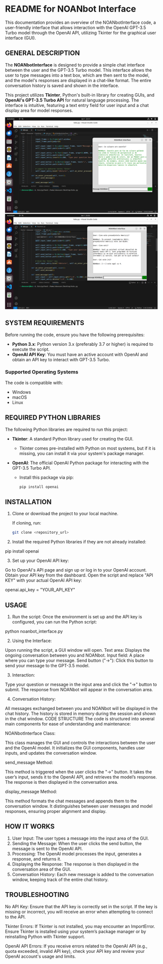 # README for NOANbot Interface

This documentation provides an overview of the NOANbotInterface code, a user-friendly interface that allows interaction with the OpenAI GPT-3.5 Turbo model through the OpenAI API, utilizing Tkinter for the graphical user interface (GUI).

## GENERAL DESCRIPTION

The **NOANbotInterface** is designed to provide a simple chat interface between the user and the GPT-3.5 Turbo model. This interface allows the user to type messages into a text box, which are then sent to the model, and the model's responses are displayed in a chat-like format. The entire conversation history is saved and shown in the interface.

This project utilizes **Tkinter**, Python's built-in library for creating GUIs, and **OpenAI's GPT-3.5 Turbo API** for natural language processing. The interface is intuitive, featuring a text entry field for user input and a chat display area for model responses.

![Show](images/read1.png) 
![Show](images/read2.png) 


## SYSTEM REQUIREMENTS

Before running the code, ensure you have the following prerequisites:

- **Python 3.x**: Python version 3.x (preferably 3.7 or higher) is required to execute the script.
- **OpenAI API Key**: You must have an active account with OpenAI and obtain an API key to interact with GPT-3.5 Turbo.

### Supported Operating Systems

The code is compatible with:

- Windows
- macOS
- Linux

## REQUIRED PYTHON LIBRARIES

The following Python libraries are required to run this project:

- **Tkinter**: A standard Python library used for creating the GUI.
  - Tkinter comes pre-installed with Python on most systems, but if it is missing, you can install it via your system's package manager.

- **OpenAI**: The official OpenAI Python package for interacting with the GPT-3.5 Turbo API.
  - Install this package via pip:  
    ```bash
    pip install openai
    ```

## INSTALLATION

1. Clone or download the project to your local machine.
   
   If cloning, run:
   ```bash
   git clone <repository_url>

2. Install the required Python libraries if they are not already installed:

pip install openai

3. Set up your OpenAI API key:

Go to OpenAI's API page and sign up or log in to your OpenAI account. Obtain your API key from the dashboard.
Open the script and replace "API KEY" with your actual OpenAI API key:

openai.api_key = "YOUR_API_KEY"

## USAGE
1. Run the script: Once the environment is set up and the API key is configured, you can run the Python script:

python noanbot_interface.py

2. Using the Interface:

Upon running the script, a GUI window will open.
Text area: Displays the ongoing conversation between you and NOANbot.
Input field: A place where you can type your message.
Send button ("→"): Click this button to send your message to the GPT-3.5 model.

3. Interaction:

Type your question or message in the input area and click the "→" button to submit.
The response from NOANbot will appear in the conversation area.

4. Conversation History:

All messages exchanged between you and NOANbot will be displayed in the chat history.
The history is stored in memory during the session and shown in the chat window.
CODE STRUCTURE
The code is structured into several main components for ease of understanding and maintenance:

NOANbotInterface Class:

This class manages the GUI and controls the interactions between the user and the OpenAI model.
It initializes the GUI components, handles user inputs, and updates the conversation window.

send_message Method:

This method is triggered when the user clicks the "→" button.
It takes the user’s input, sends it to the OpenAI API, and retrieves the model’s response.
The response is then displayed in the conversation area.

display_message Method:

This method formats the chat messages and appends them to the conversation window.
It distinguishes between user messages and model responses, ensuring proper alignment and display.

## HOW IT WORKS
1. User Input: The user types a message into the input area of the GUI.
2. Sending the Message: When the user clicks the send button, the message is sent to the OpenAI API.
3. Processing: The OpenAI model processes the input, generates a response, and returns it.
4. Displaying the Response: The response is then displayed in the conversation area of the GUI.
5. Conversation History: Each new message is added to the conversation window, keeping track of the entire chat history.

## TROUBLESHOOTING
No API Key: Ensure that the API key is correctly set in the script. If the key is missing or incorrect, you will receive an error when attempting to connect to the API.

Tkinter Errors: If Tkinter is not installed, you may encounter an ImportError. Ensure Tkinter is installed using your system’s package manager or by reinstalling Python with Tkinter support.

OpenAI API Errors: If you receive errors related to the OpenAI API (e.g., quota exceeded, invalid API key), check your API key and review your OpenAI account's usage and limits.

